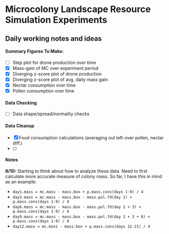 # Microcolony Landscape Resource Simulation Experiments
## Daily working notes and ideas

#### Summary Figures To Make: 
- [ ] Step plot for drone production over time
- [x] Mass-gain of MC over experiment period
- [x] Diverging z-score plot of drone production
- [x] Diverging z-score plot of avg. daily mass gain
- [x] Nectar consumption over time
- [x] Pollen consumption over time

#### Data Checking
- [ ] Data shape/spread/normality checks 

#### Data Cleanup
- [x] Food consumption calculations (averaging out left-over pollen, nectar diff.)
- [ ] 

#### Notes
__8/10:__  Starting to think about how to analyze these data.  Need to first calculate more accurate measure of colony mass.  So far, I have this in mind as an example:

* `day1.mass = mc.mass - mass.box + p.mass.cons(days 1-9) / 4` 
* `day3.mass = mc.mass - mass.box - mass.pol.fd(day 1) + p.mass.cons(days 1-9) / 4`
* `day6.mass = mc.mass - mass.box - mass.pol.fd(day 1 + 3) + p.mass.cons(days 1-9) / 4`
* `day9.mass = mc.mass - mass.box - mass.pol.fd(day 1 + 3 + 6) + p.mass.cons(days 1-9) / 4`
* `day12.mass = mc.mass - mass.box + p.mass.cons(days 12-21) / 4`

